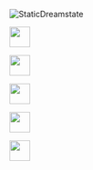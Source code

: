<p align="left"><img src="https://komarev.com/ghpvc/?username=StaticDreamstate&label=Total%20de%20visualizações&color=0e75b6&style=flat" alt="StaticDreamstate" /></p> 


<p align="left"><img src="https://cdn.jsdelivr.net/gh/devicons/devicon/icons/c/c-original.svg" width = "36" heigth ="36"/></p>
<p align="left"><img src="https://cdn.jsdelivr.net/gh/devicons/devicon/icons/bash/bash-original.svg" width = "36" heigth = "36"/></p>
<p align="left"><img src="https://cdn.jsdelivr.net/gh/devicons/devicon/icons/python/python-original-wordmark.svg" width = "36" heigth = "36"/></p>
<p align="left"><img src="https://cdn.jsdelivr.net/gh/devicons/devicon/icons/html5/html5-original-wordmark.svg" width="36" heigth="36"/></p>
<p aligh="left"><img src="https://cdn.jsdelivr.net/gh/devicons/devicon/icons/css3/css3-original-wordmark.svg" width="36" heigth="36"/></p>
